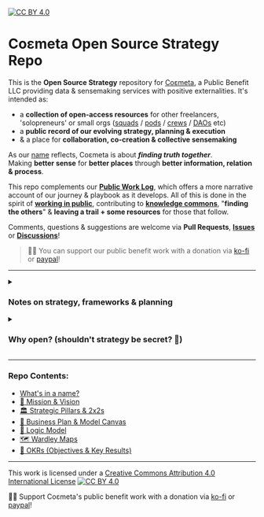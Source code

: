 [![CC BY 4.0][cc-by-shield]][cc-by]

# Coεmeta Open Source Strategy Repo

This is the **Open Source Strategy** repository for [Coεmeta](https://coemeta.xyz), a Public Benefit LLC providing data & sensemaking services with positive externalities. It's intended as: 

- a **collection of open-access resources** for other freelancers, 'solopreneurs' or small orgs ([squads](https://otherinter.net/research/squad-wealth/) / [pods](https://handbook.enspiral.com/guides/pods) / [crews](https://www.microsolidarity.cc/practices/crewing) / [DAOs](https://ethereum.org/en/dao/) etc)
- a **public record of our evolving strategy, planning & execution**
- & a place for **collaboration, co-creation & collective sensemaking**

As our [name](/name.md) reflects, Coεmeta is about **_finding truth together_**. \
Making **better sense** for **better places** through **better information, relation & process**.

This repo complements our [**Public Work Log**](https://github.com/coemeta/public-work-log), which offers a more narrative account of our journey & playbook as it develops. All of this is done in the spirit of **[working in public](https://nesslabs.com/work-in-public)**, contributing to **[knowledge commons](https://en.wikipedia.org/wiki/Knowledge_commons)**, "**finding the others**" & **leaving a trail + some resources** for those that follow. 

Comments, questions & suggestions are welcome via **Pull Requests**, [**Issues**](https://github.com/coemeta/open-source-strategy/issues) or [**Discussions**](https://github.com/orgs/coemeta/discussions)!

> 🙏🏼 You can support our public benefit work with a donation via [ko-fi](https://ko-fi.com/coemeta) or [paypal](https://www.paypal.com/donate/?hosted_button_id=7W4M66QGW3LT8)! 

---

<details>
<summary>

### Notes on strategy, frameworks & planning
</summary>

As [decision science](https://medium.com/coemeta/from-information-to-action-with-quantitative-decision-science-9752b6c969d5#4054) practitioners & general strategy nerds, we've seen how **the right framework can simplify, clarify & streamline the task of making sense of information & (potential) actions** — _as long as we don't mistake the map for the territory_ **ᵋ**. So we've made ample use of various models & frameworks in the planning & execution of Coεmeta _to date_. 

***Note**: this repo contains snapshots in various states of refinement & iteration. Further, the frameworks are essentially just differently shaped containers filled with mostly the same content, but the varying shapes help emphasize (& scrutinize) different dimensions of the information & underlying intent, which is in fact much of the value of such frameworks.*

<br>

<details>
<summary>ᵋ <i>...a few more obligatory caveats & cautionary aphorisms regarding models & planning:</i></summary>

  - ["Plans are worthless, but planning is priceless"](https://quoteinvestigator.com/2017/11/18/planning/)
  - ["Everyone has a plan until they get punched in the mouth"](https://www.commit.works/everyone-has-a-plan-until-they-get-punched-in-the-mouth/) 
  - ([Optionality](https://thedeepdish.org/optionality-book/) & [OODA loops](https://en.wikipedia.org/wiki/OODA_loop) are often better than plans)
  - ["All models are wrong, but some are useful"](https://en.wikipedia.org/wiki/All_models_are_wrong)
  - See generally: [complexity science](https://en.wikipedia.org/wiki/Complex_system) & [chaos theory](https://en.wikipedia.org/wiki/Chaos_theory), e.g. [Robert May (1976)](https://medium.com/coemeta/the-logistic-map-the-onset-of-chaos-sonified-46fd73e25965#5174)
  - In fact the epsilon ("ε") in **__Coεmeta__** is meant as a reminder of the '[error margin](https://methods.sagepub.com/reference/the-sage-encyclopedia-of-communication-research-methods/i4630.xml)' in any model, estimate or probabilistic assessment. (see further details on this etymology on the [What's in a name?](/name.md) page)

</details>
</details>
   
<details>
<summary>

### Why open? (shouldn't strategy be secret? 🤫)
</summary>

1. <details><summary><b>We're playing positive-sum, infinite games</b></summary> 

   \
   As a mission-driven org focused on prosocial impact, [positive externalities](https://en.wikipedia.org/wiki/Externality#Positive) & [public goods](https://en.wikipedia.org/wiki/Public_good_(economics)), **we're not afraid of being copied**. \
   \
   In fact _**the more we're copied, the more we all win**_. This is partly because we're playing [a different game](https://www.gameb.wiki/index.php?title=An_Introduction_to_Game_B): a [positive-sum](https://en.wikipedia.org/wiki/Win-win_game), [infinite game](https://en.wikipedia.org/wiki/Finite_and_Infinite_Games#Finite_vs._infinite_games) where we 'win' by continuing to play. The game is collective growth & regeneration, exchange over extraction, cooperation over competition, relationships over objects, process over products. This game favors [abundance mindset](https://en.wikipedia.org/wiki/Mindset#Abundance_and_scarcity) & recognizes the [many forms of capital](http://www.appleseedpermaculture.com/8-forms-of-capital/) beyond money & property. \
   \
   But we're not naive about the need for traditional capital to 'stay in business' & stay alive. And **we're not afraid to compete** with traditional profit-maximizing, extractive, scarcity-based, zero-sum business models — the old game. That game is dying of exhaustion, institutional decay, bureaucratic gridlock & most of all a hollow core — lacking meaning & humanity: no vibes, no [lore](https://studio.ribbonfarm.com/p/on-lore). **It can't do what we can do**: it's inhuman & unnatural, the system dynamics are self-annihiliting. It has to defy gravity, scale endlessly, deceive perpetually, genuflect to VCs or financial market casino games. It has to "win", [we just have to keep playing](https://studio.ribbonfarm.com/p/how-to-not-lose-at-4d-chess). \
   \
   Their game is ending, as finite games must. Our game is endless, regenerative, life-giving, convivial, self-sustaining, its own reward. Everyday, [more](https://www.enspiral.com/) & [more](https://otherinter.net/research/squad-wealth/) join our game & [leave](https://www.ft.com/content/1270ee18-3ee0-4939-98a8-c4f40940e644) the [old](https://www.linkedin.com/news/story/millennials-burned-by-hustle-culture-5670986/). As many [always have](https://gnosisguild.mirror.xyz/t4F5rItMw4-mlpLZf5JQhElbDfQ2JRVKAzEpanyxW1Q). Regardless of what becomes of Coεmeta, the game endures.
   </details>
  
2. <details><summary><b>Classical Porterian business strategy</b></summary>
   
   \
   We can also justify this transparency on the terms of classical "old game" business strategy. In that world, it doesn't get much more canonical than [Michael Porter](https://www.google.com/books/edition/Understanding_Michael_Porter/t5BaoG0tAoUC?hl=en): \
   \
   ![](https://pbs.twimg.com/media/FI8w-OmXwAIyoYx?format=jpg&name=4096x4096)
   ![](https://pbs.twimg.com/media/FI8xFOaWYAQhu9v?format=png&name=large)

   </details>

</details>

---

### Repo Contents:

  - [What's in a name?](/name.md)
  - [🔭  Mission & Vision](/frameworks/mission-and-vision.md)
  - [🏛  Strategic Pillars & 2x2s](/frameworks/pillars-and-2x2s.md)
  - [📝  Business Plan & Model Canvas](/frameworks/business-plan-and-model-canvas.md)
  - [🧠  Logic Model](/frameworks/logic-model.md)
  - [🗺  Wardley Maps](/frameworks/wardley-maps.md)
  - [🧮  OKRs (Objectives & Key Results)](/frameworks/okrs.md)


---

This work is licensed under a
[Creative Commons Attribution 4.0 International License][cc-by] [![CC BY 4.0][cc-by-image]][cc-by]

🙏🏼 Support Coεmeta's public benefit work with a donation via [ko-fi](https://ko-fi.com/coemeta) or [paypal](https://www.paypal.com/donate/?hosted_button_id=7W4M66QGW3LT8)! 

[cc-by]: http://creativecommons.org/licenses/by/4.0/
[cc-by-image]: https://i.creativecommons.org/l/by/4.0/88x31.png
[cc-by-shield]: https://img.shields.io/badge/License-CC%20BY%204.0-lightgrey.svg
